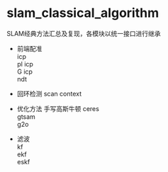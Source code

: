 # slam_classical_algorithm
SLAM经典方法汇总及复现，各模块以统一接口进行继承

+ 前端配准  
icp       
pl icp    
G icp    
ndt     

+ 回环检测
scan context



+ 优化方法
手写高斯牛顿
ceres  
gtsam   
g2o  


+ 滤波  
kf  
ekf  
eskf  

